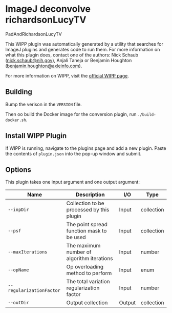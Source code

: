 # ImageJ deconvolve richardsonLucyTV

PadAndRichardsonLucyTV

This WIPP plugin was automatically generated by a utility that searches for
ImageJ plugins and generates code to run them. For more information on what this
plugin does, contact one of the authors: Nick Schaub (nick.schaub@nih.gov), 
Anjali Taneja or Benjamin Houghton (benjamin.houghton@axleinfo.com).

For more information on WIPP, visit the [official WIPP page](https://isg.nist.gov/deepzoomweb/software/wipp).

## Building

Bump the verison in the `VERSION` file.

Then oo build the Docker image for the conversion plugin, run
`./build-docker.sh`.

## Install WIPP Plugin

If WIPP is running, navigate to the plugins page and add a new plugin.
Paste the contents of `plugin.json` into the pop-up window and submit.

## Options

This plugin takes one input argument and one output argument:

| Name          | Description             | I/O    | Type   |
|---------------|-------------------------|--------|--------|
| `--inpDir` | Collection to be processed by this plugin | Input | collection |
| `--psf` | The point spread function mask to be used | Input | collection |
| `--maxIterations` | The maximum number of algorithm iterations | Input | number |
| `--opName` | Op overloading method to perform | Input | enum |
| `--regularizationFactor` | The total variation regularization factor | Input | number |
| `--outDir` | Output collection | Output | collection |

